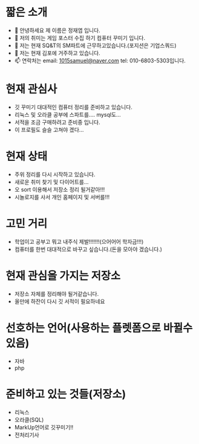 # 짧은 소개
- 👋 안녕하세요 제 이름은 정재엽 입니다.
- 👀 저의 취미는 게임 포스터 수집 하기 컴퓨터 꾸미기 입니다.
- 🌱 저는 현재 SQ&T의 SM파트에 근무하고있습니다.(포지션은 기업스쿼드)
- 💞️ 저는 현재 김포에 거주하고 있습니다.
- 📫 연락처는 email: 1015samuel@naver.com tel: 010-6803-5303입니다.

# 현재 관심사
* 깃 꾸미기 대대적인 컴퓨터 정리를 준비하고 있습니다.
* 리눅스 및 오라클 공부에 스파트를.... mysql도...
* 서적을 조금 구매하려고 준비중 입니다.
* 이 프로필도 슬슬 고쳐야 겠다...

# 현재 상태
* 주위 정리를 다시 시작하고 있습니다.
* 새로운 취미 찾기 및 다이어트를...
* 오 sort 이용해서 저장소 정리 될거같아!!!
* 시놀로지를 사서 개인 홈페이지 및 서버를!!!

# 고민 거리
* 학업이고 공부고 뭐고 내주식 제발!!!!!!!(으어어어 학자금!!!)
* 컴퓨터를 한번 대대적으로 바꾸고 싶습니다.(돈을 모아야 겠습니다.)
  
# 현재 관심을 가지는 저장소
* 저장소 자체를 정리해야 될거같습니다.
* 올만에 하잔이 다시 깃 서적이 필요하네요
  
# 선호하는 언어(사용하는 플렛폼으로 바뀔수 있음)
* 자바
* php

# 준비하고 있는 것들(저장소)
* 리눅스
* 오라클(SQL)
* MarkUp언어로 깃꾸미기!!
* 전처리기사
